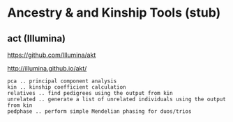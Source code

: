 # Ancestry &  and Kinship Tools (stub)


## act (Illumina)

https://github.com/Illumina/akt

http://illumina.github.io/akt/


```
pca .. principal component analysis
kin .. kinship coefficient calculation
relatives .. find pedigrees using the output from kin
unrelated .. generate a list of unrelated individuals using the output from kin
pedphase .. perform simple Mendelian phasing for duos/trios
```
